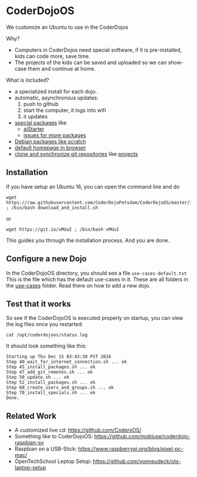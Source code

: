 # CoderDojoOS
We customize an Ubuntu to use in the CoderDojos

Why?

- Computers in CoderDojos need special software, if it is pre-installed, kids can code more, save time.
- The projects of the kids can be saved and uploaded so we can show-case them and continue at home.

What is included?

- a specialized install for each dojo.
- automatic, asynchronous updates:
  1. push to github
  2. start the computer, it logs into wifi
  3. it updates
- [special packages](specials) like
  - [aiStarter](specials/app-inventor-starter)
  - [issues for more packages](https://github.com/CoderDojoPotsdam/CoderDojoOS/issues?q=is%3Aopen+is%3Aissue+label%3Aspecial)
- [Debian packages like scratch](use-cases/default/packages-to-install.txt)
- [default homepage in browser](use-cases/default/homepage.config)
- [clone and synchronize git repositories](use-cases/default/repositories.config) like [projects](https://github.com/CoderDojoPotsdam/projects)

## Installation

If you have setup an Ubuntu 16, you can open the command line and do

    wget https://raw.githubusercontent.com/CoderDojoPotsdam/CoderDojoOS/master/install/download_and_install.sh ; /bin/bash download_and_install.sh

or 

    wget https://git.io/vMUuI ; /bin/bash vMUuI


This guides you through the installation process. And you are done.

## Configure a new Dojo

In the CoderDojoOS directory, you should see a file `use-cases-default.txt`
This is the file which has the default use-cases in it.
These are all folders in the [use-cases](use-cases) folder.
Read there on how to add a new dojo.

## Test that it works

So see if the CoderDojoOS is executed properly on startup, you can view the log files once you restarted:

    cat /opt/coderdojoos/status.log

It should look something like this: 

    Starting up Thu Dec 15 03:43:30 PST 2016
    Step 40_wait_for_internet_connection.sh ... ok
    Step 45_install_packages.sh ... ok
    Step 47_add_git_remotes.sh ... ok
    Step 50_update.sh ... ok
    Step 52_install_packages.sh ... ok
    Step 60_create_users_and_groups.sh ... ok
    Step 70_install_specials.sh ... ok
    Done.

Related Work
------------

- A customized live cd: https://github.com/CodersOS/
- Something like to CoderDojoOS: https://github.com/mobluse/coderdojo-raspbian-sv
- Raspbian on a USB-Stick: https://www.raspberrypi.org/blog/pixel-pc-mac/
- OpenTechSchool Leptop Setup: https://github.com/vonneudeck/ots-laptop-setup
